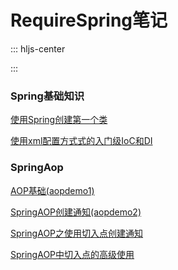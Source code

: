 # RequireSpring笔记

::: hljs-center



:::



### Spring基础知识
[使用Spring创建第一个类](https://github.com/Lyn4ever29/RequireSpring/blob/master/firstdemo/%E5%BC%80%E5%A7%8B%E4%BD%BF%E7%94%A8Spring%E7%9A%84%E7%AC%AC%E4%B8%80%E8%8A%82.md)

[使用xml配置方式式的入门级IoC和DI](https://github.com/Lyn4ever29/RequireSpring/blob/master/seconddemo/Spring%E4%B8%AD%E7%9A%84IoC%E5%92%8CDI-%E4%BD%BF%E7%94%A8xml%E9%85%8D%E7%BD%AE%E7%9A%84%E6%96%B9%E5%BC%8F.md)

### SpringAop

[AOP基础(aopdemo1)](https://github.com/Lyn4ever29/RequireSpring/blob/master/aopdemo1/AOP%E5%9F%BA%E7%A1%80.md)

[SpringAOP创建通知(aopdemo2)](https://github.com/Lyn4ever29/RequireSpring/blob/master/aopdemo2/SpringAOP%E5%88%9B%E5%BB%BA%E9%80%9A%E7%9F%A5.md)

[SpringAOP之使用切入点创建通知](https://github.com/Lyn4ever29/RequireSpring/blob/master/aopdemo3_pointcut/SpringAOP%E4%B9%8B%E4%BD%BF%E7%94%A8%E5%88%87%E5%85%A5%E7%82%B9%E5%88%9B%E5%BB%BA%E9%80%9A%E7%9F%A5.md)

[SpringAOP中切入点的高级使用](https://github.com/Lyn4ever29/RequireSpring/blob/master/aopdemo4_advanced/SpringAOP%E4%B8%AD%E5%88%87%E5%85%A5%E7%82%B9%E7%9A%84%E9%AB%98%E7%BA%A7%E4%BD%BF%E7%94%A8.md)